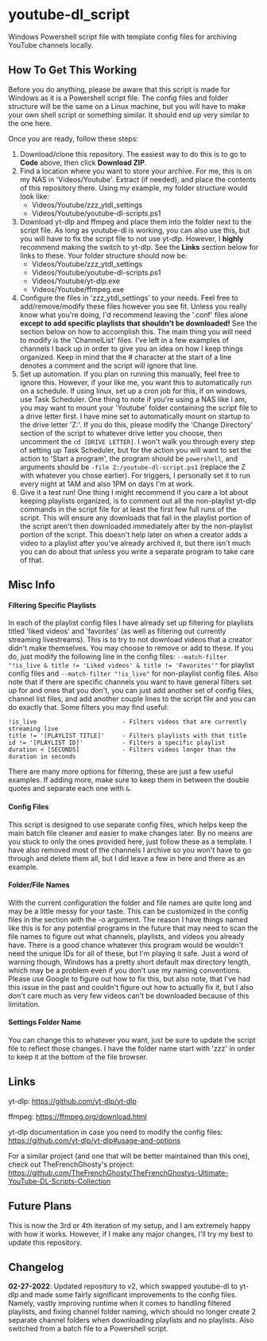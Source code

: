 # youtube-dl_script
Windows Powershell script file with template config files for archiving YouTube channels locally.

## How To Get This Working
Before you do anything, please be aware that this script is made for Windows as it is a Powershell script file. The config files and folder structure will be the same on a Linux machine, but you will have to make your own shell script or something similar. It should end up very similar to the one here.

Once you are ready, follow these steps:
1. Download/clone this repository. The easiest way to do this is to go to **Code** above, then click **Download ZIP**.
2. Find a location where you want to store your archive. For me, this is on my NAS in 'Videos/Youtube'. Extract (if needed), and place the contents of this repository there. Using my example, my folder structure would look like:
    * Videos/Youtube/zzz_ytdl_settings
    * Videos/Youtube/youtube-dl-scripts.ps1
3. Download yt-dlp and ffmpeg and place them into the folder next to the script file. As long as youtube-dl is working, you can also use this, but you will have to fix the script file to not use yt-dlp. However, I **__highly__** recommend making the switch to yt-dlp. See the **Links** section below for links to these. Your folder structure should now be:
    * Videos/Youtube/zzz_ytdl_settings
    * Videos/Youtube/youtube-dl-scripts.ps1
    * Videos/Youtube/yt-dlp.exe
    * Videos/Youtube/ffmpeg.exe
4. Configure the files in 'zzz_ytdl_settings' to your needs. Feel free to add/remove/modify these files however you see fit. Unless you really know what you're doing, I'd recommend leaving the '.conf' files alone **__except to add specific playlists that shouldn't be downloaded!__** See the section below on how to accomplish this. The main thing you will need to modify is the 'ChannelList' files. I've left in a few examples of channels I back up in order to give you an idea on how I keep things organized. Keep in mind that the # character at the start of a line denotes a comment and the script will ignore that line.
5. Set up automation. If you plan on running this manually, feel free to ignore this. However, if your like me, you want this to automatically run on a schedule. If using linux, set up a cron job for this, if on windows, use Task Scheduler. One thing to note if you're using a NAS like I am, you may want to mount your 'Youtube' folder containing the script file to a drive letter first. I have mine set to automatically mount on startup to the drive letter 'Z:'. If you do this, please modify the 'Change Directory' section of the script to whatever drive letter you choose, then uncomment the `cd [DRIVE LETTER]`. I won't walk you through every step of setting up Task Scheduler, but for the action you will want to set the action to 'Start a program', the program should be `powershell`, and arguments should be `-file Z:/youtube-dl-script.ps1` (replace the Z with whatever you chose earlier). For triggers, I personally set it to run every night at 1AM and also 1PM on days I'm at work.
6. Give it a test run! One thing I might recommend if you care a lot about keeping playlists organized, is to comment out all the non-playlist yt-dlp commands in the script file for at least the first few full runs of the script. This will ensure any downloads that fail in the playlist portion of the script aren't then downloaded immediately after by the non-playlist portion of the script. This doesn't help later on when a creator adds a video to a playlist after you've already archived it, but there isn't much you can do about that unless you write a separate program to take care of that. 

## Misc Info
#### Filtering Specific Playlists
In each of the playlist config files I have already set up filtering for playlists titled 'liked videos' and 'favorites' (as well as filtering out currently streaming livestreams). This is to try to not download videos that a creator didn't make themselves. You may choose to remove or add to these. If you do, just modify the following line in the config files: `--match-filter "!is_live & title != 'Liked videos' & title != 'Favorites'"` for playlist config files and `--match-filter "!is_live"` for non-playlist config files. Also note that if there are specific channels you want to have general filters set up for and ones that you don't, you can just add another set of config files, channel list files, and add another couple lines to the script file and you can do exactly that. Some filters you may find useful:
```
!is_live                        - Filters videos that are currently streaming live
title != '[PLAYLIST TITLE]'     - Filters playlists with that title
id != '[PLAYLIST ID]'           - Filters a specific playlist
duration < [SECONDS]            - Filters videos longer than the duration in seconds
```
There are many more options for filtering, these are just a few useful examples. If adding more, make sure to keep them in between the double quotes and separate each one with `&`.
#### Config Files
This script is designed to use separate config files, which helps keep the main batch file cleaner and easier to make changes later. By no means are you stuck to only the ones provided here, just follow these as a template. I have also removed most of the channels I archive so you won't have to go through and delete them all, but I did leave a few in here and there as an example.
#### Folder/File Names
With the current configuration the folder and file names are quite long and may be a little messy for your taste. This can be customized in the config files in the section with the -o argument. The reason I have things named like this is for any potential programs in the future that may need to scan the file names to figure out what channels, playlists, and videos you already have. There is a good chance whatever this program would be wouldn't need the unique IDs for all of these, but I'm playing it safe. Just a word of warning though, Windows has a pretty short default max directory length, which may be a problem even if you don't use my naming conventions. Please use Google to figure out how to fix this, but also note, that I've had this issue in the past and couldn't figure out how to actually fix it, but I also don't care much as very few videos can't be downloaded because of this limitation.
#### Settings Folder Name
You can change this to whatever you want, just be sure to update the script file to reflect those changes. I have the folder name start with 'zzz' in order to keep it at the bottom of the file browser.

## Links
yt-dlp: https://github.com/yt-dlp/yt-dlp

ffmpeg: https://ffmpeg.org/download.html

yt-dlp documentation in case you need to modify the config files: https://github.com/yt-dlp/yt-dlp#usage-and-options

For a similar project (and one that will be better maintained than this one), check out TheFrenchGhosty's project: https://github.com/TheFrenchGhosty/TheFrenchGhostys-Ultimate-YouTube-DL-Scripts-Collection

## Future Plans
This is now the 3rd or 4th iteration of my setup, and I am extremely happy with how it works. However, if I make any major changes, I'll try my best to update this repository.

## Changelog
**02-27-2022**: Updated repository to v2, which swapped youtube-dl to yt-dlp and made some fairly significant improvements to the config files. Namely, vastly improving runtime when it comes to handling filtered playlists, and fixing channel folder naming, which should no longer create 2 separate channel folders when downloading playlists and no playlists. Also switched from a batch file to a Powershell script.
